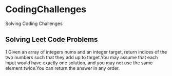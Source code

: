 # CodingChallenges

Solving Coding Challenges

## Solving Leet Code Problems

1.Given an array of integers nums and an integer target, return indices of the two numbers such that they add up to target.You may assume that each input would have exactly one solution, and you may not use the same element twice.You can return the answer in any order.
